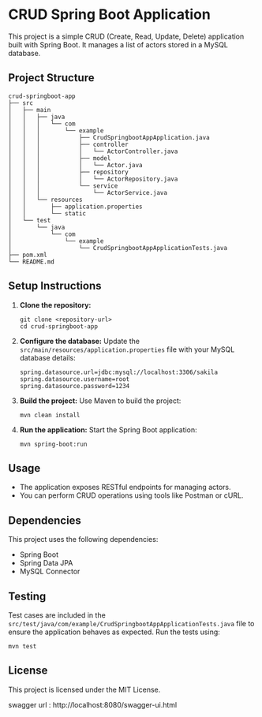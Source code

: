 # CRUD Spring Boot Application

This project is a simple CRUD (Create, Read, Update, Delete) application built with Spring Boot. It manages a list of actors stored in a MySQL database.

## Project Structure

```
crud-springboot-app
├── src
│   ├── main
│   │   ├── java
│   │   │   └── com
│   │   │       └── example
│   │   │           ├── CrudSpringbootAppApplication.java
│   │   │           ├── controller
│   │   │           │   └── ActorController.java
│   │   │           ├── model
│   │   │           │   └── Actor.java
│   │   │           ├── repository
│   │   │           │   └── ActorRepository.java
│   │   │           └── service
│   │   │               └── ActorService.java
│   │   └── resources
│   │       ├── application.properties
│   │       └── static
│   └── test
│       └── java
│           └── com
│               └── example
│                   └── CrudSpringbootAppApplicationTests.java
├── pom.xml
└── README.md
```

## Setup Instructions

1. **Clone the repository:**
   ```
   git clone <repository-url>
   cd crud-springboot-app
   ```

2. **Configure the database:**
   Update the `src/main/resources/application.properties` file with your MySQL database details:
   ```
   spring.datasource.url=jdbc:mysql://localhost:3306/sakila
   spring.datasource.username=root
   spring.datasource.password=1234
   ```

3. **Build the project:**
   Use Maven to build the project:
   ```
   mvn clean install
   ```

4. **Run the application:**
   Start the Spring Boot application:
   ```
   mvn spring-boot:run
   ```

## Usage

- The application exposes RESTful endpoints for managing actors.
- You can perform CRUD operations using tools like Postman or cURL.

## Dependencies

This project uses the following dependencies:
- Spring Boot
- Spring Data JPA
- MySQL Connector

## Testing

Test cases are included in the `src/test/java/com/example/CrudSpringbootAppApplicationTests.java` file to ensure the application behaves as expected. Run the tests using:
```
mvn test
```

## License

This project is licensed under the MIT License.

swagger url : http://localhost:8080/swagger-ui.html